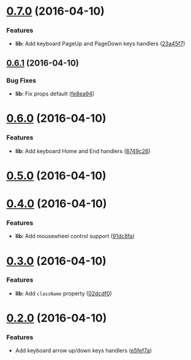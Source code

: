 <a name="0.7.0"></a>
# [0.7.0](https://github.com/vovanr/react-decinc/compare/v0.6.1...v0.7.0) (2016-04-10)


### Features

* **lib:** Add keyboard PageUp and PageDown keys handlers ([23a45f7](https://github.com/vovanr/react-decinc/commit/23a45f7))



<a name="0.6.1"></a>
## [0.6.1](https://github.com/vovanr/react-decinc/compare/v0.6.0...v0.6.1) (2016-04-10)


### Bug Fixes

* **lib:** Fix props default ([fe8ea94](https://github.com/vovanr/react-decinc/commit/fe8ea94))



<a name="0.6.0"></a>
# [0.6.0](https://github.com/vovanr/react-decinc/compare/v0.5.0...v0.6.0) (2016-04-10)


### Features

* **lib:** Add keyboard Home and End handlers ([8749c26](https://github.com/vovanr/react-decinc/commit/8749c26))



<a name="0.5.0"></a>
# [0.5.0](https://github.com/vovanr/react-decinc/compare/v0.4.0...v0.5.0) (2016-04-10)




<a name="0.4.0"></a>
# [0.4.0](https://github.com/vovanr/react-decinc/compare/v0.3.0...v0.4.0) (2016-04-10)


### Features

* **lib:** Add mousewheel control support ([91dc8fa](https://github.com/vovanr/react-decinc/commit/91dc8fa))



<a name="0.3.0"></a>
# [0.3.0](https://github.com/vovanr/react-decinc/compare/v0.2.0...v0.3.0) (2016-04-10)


### Features

* **lib:** Add `className` property ([02dcdf0](https://github.com/vovanr/react-decinc/commit/02dcdf0))



<a name="0.2.0"></a>
# [0.2.0](https://github.com/vovanr/react-decinc/compare/v0.1.0...v0.2.0) (2016-04-10)


### Features

* Add keyboard arrow up/down keys handlers ([e5fef7a](https://github.com/vovanr/react-decinc/commit/e5fef7a))



